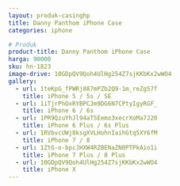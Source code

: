 ```yaml
---
layout: produk-casinghp
title: Danny Panthom iPhone Case
categories: iphone

# Produk
product-title: Danny Panthom iPhone Case
harga: 90000
sku: hn-1823
image-drive: 10GDpQV9Qoh4UlHg254Z7sjKKbKx2wWO4
gallery:
  - url: 1teKpG_fPWRj887mPZb2Q9-1m_reZg57f
    title: iPhone 5 / 5s / SE
  - url: 1iTjrPhOxRYBPCJm9DG6N7CPtyIgyRGF_
    title: iPhone 6 / 6s
  - url: 1PR9QzuYhJl94aTSEemo3xecrXoMa7J20
    title: iPhone 6 Plus / 6s Plus
  - url: 1RVbvcUWj8ksgXVLHohnIaihGtq5XY6fM
    title: iPhone 7 / 8
  - url: 1ZtG-o-bpcJHXW4RZBENaZN0PTPkAio1i
    title: iPhone 7 Plus / 8 Plus
  - url: 10GDpQV9Qoh4UlHg254Z7sjKKbKx2wWO4
    title: iPhone X
---
```

